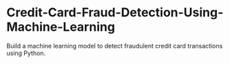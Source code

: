 # Credit-Card-Fraud-Detection-Using-Machine-Learning
 Build a machine learning model to detect fraudulent credit card transactions using Python.

